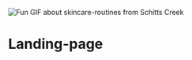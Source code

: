 ![Fun GIF about skincare-routines from Schitts Creek](https://media.giphy.com/media/ZauHdkNVXUXeaPpCnQ/giphy.gif)

# Landing-page

